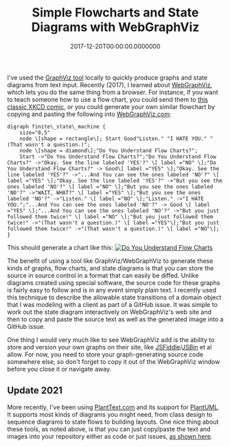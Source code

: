 ﻿---
title: Simple Flowcharts and State Diagrams with WebGraphViz
date: "2017-12-20T00:00:00.0000000"
description: I've used the GraphViz tool locally to quickly produce graphs and state diagrams from text input. Recently, I learned about WebGraphViz, which lets you do the same thing from a browser.
featuredImage: /img/DoYouUnderstandFlowCharts.png
---

I've used the [GraphViz tool](https://graphviz.gitlab.io/) locally to quickly produce graphs and state diagrams from text input. Recently (2017), I learned about [WebGraphViz](http://webgraphviz.com/), which lets you do the same thing from a browser. For instance, if you want to teach someone how to use a flow chart, you could send them to [this classic XKCD comic](https://xkcd.com/518/), or you could generate your own similar flowchart by copying and pasting the following into [WebGraphViz.com](http://webgraphviz.com/):

```
digraph finite\_state\_machine {
	size="8,5"
	node \[shape = rectangle\]; Start Good"Listen." "I HATE YOU." "(That wasn't a question.)";
	node \[shape = diamond\];"Do You Understand Flow Charts?";
	Start ->"Do You Understand Flow Charts?";"Do You Understand Flow Charts?" ->"Okay. See the line labeled 'YES'?" \[ label ="NO" \];"Do You Understand Flow Charts?" -> Good\[ label ="YES" \];"Okay. See the line labeled 'YES'?" ->"...And You can see the ones labeled 'NO'?" \[ label ="YES" \];"Okay. See the line labeled 'YES'?" ->"But you see the ones labeled 'NO'?" \[ label ="NO" \];"But you see the ones labeled 'NO'?" ->"WAIT, WHAT?" \[ label ="YES" \];"But you see the ones labeled 'NO'?" ->"Listen." \[ label ="NO" \];"Listen." ->"I HATE YOU.";"...And You can see the ones labeled 'NO'?" -> Good \[ label ="YES" \];"...And You can see the ones labeled 'NO'?" ->"But you just followed them twice!" \[ label ="NO" \];"But you just followed them twice!" ->"(That wasn't a question.)" \[ label ="YES"\];"But you just followed them twice!" ->"(That wasn't a question.)" \[ label ="NO"\];
}
```

This should generate a chart like this: [![Do You Understand Flow Charts](/img/DoYouUnderstandFlowCharts.png)](/img/DoYouUnderstandFlowCharts.png)

The benefit of using a tool like GraphViz/WebGraphViz to generate these kinds of graphs, flow charts, and state diagrams is that you can store the source in source control in a format that can easily be diffed. Unlike diagrams created using special software, the source code for these graphs is fairly easy to follow and is in any event simply plain text. I recently used this technique to describe the allowable state transitions of a domain object that I was modeling with a client as part of a GitHub issue. It was simple to work out the state diagram interactively on WebGraphViz's web site and then to copy and paste the source text as well as the generated image into a GitHub issue.

One thing I would very much like to see WebGraphViz add is the ability to store and version your own graphs on their site, like [JSFiddle](https://jsfiddle.net/)/[JSBin](https://jsbin.com/) et al allow. For now, you need to store your graph-generating source code somewhere else, so don't forget to copy it out of the WebGraphViz window before you close it or navigate away.

## Update 2021

More recently, I've been using [PlantText.com](https://www.planttext.com/) and its support for [PlantUML](https://plantuml.com/class-diagram). It supports most kinds of diagrams you might need, from class design to sequence diagrams to state flows to building layouts. One nice thing about these tools, as noted above, is that you can just copy/paste the text and images into your repository either as code or just issues, [as shown here](https://github.com/ardalis/CleanArchitecture/issues/103).

